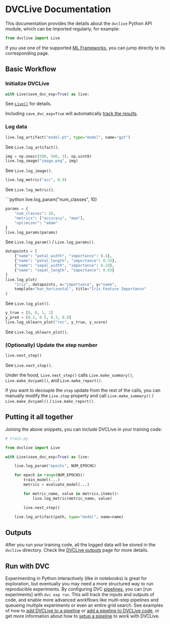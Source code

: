 # DVCLive Documentation

This documentation provides the details about the `dvclive` Python API module,
which can be imported regularly, for example:

```py
from dvclive import Live
```

<admon type="tip">

If you use one of the supported [ML Frameworks](/doc/dvclive/ml-frameworks), you
can jump directly to its corresponding page.

</admon>

## Basic Workflow

### Initialize DVCLive

```python
with Live(save_dvc_exp=True) as live:
```

See [`Live()`](/doc/dvclive/live) for details.

<admon type="info">

Including `save_dvc_exp=True` will automatically
[track the results](/doc/dvclive/how-it-works#git-integration).

</admon>

### Log data

<toggle>
<tab title="Artifacts">

```python
live.log_artifact("model.pt", type="model", name="gpt")
```

See `Live.log_artifact()`.

</tab>
<tab title="Images">

```python
img = np.ones((500, 500, 3), np.uint8)
live.log_image("image.png", img)
```

See `Live.log_image()`.

</tab>
<tab title="Metrics">

```python
live.log_metric("acc", 0.9)
```

See `Live.log_metric()`. </tab> <tab title="Parameters">

</tab>
<tab title="Parameters">
```python
live.log_param("num_classes", 10)

```python
params = {
    "num_classes": 10,
    "metrics": ["accuracy", "mae"],
    "optimizer": "adam"
}
live.log_params(params)
```

See `Live.log_param()` / `Live.log_params()`.

</tab>
<tab title="Plots">

```python
datapoints = [
    {"name": "petal_width", "importance": 0.4},
    {"name": "petal_length", "importance": 0.33},
    {"name": "sepal_width", "importance": 0.24},
    {"name": "sepal_length", "importance": 0.03}
]
live.log_plot(
    "iris", datapoints, x="importance", y="name",
    template="bar_horizontal", title="Iris Feature Importance"
)
```

See `Live.log_plot()`.

</tab>
<tab title="SKLearn Plots">

```python
y_true = [0, 0, 1, 1]
y_pred = [0.2, 0.5, 0.3, 0.8]
live.log_sklearn_plot("roc", y_true, y_score)
```

See `Live.log_sklearn_plot()`.

</tab>
</toggle>

### (Optionally) Update the step number

```python
live.next_step()
```

See `Live.next_step()`.

Under the hood, `Live.next_step()` calls `Live.make_summary()`,
`Live.make_dvcyaml()`, and `Live.make_report()`.

If you want to decouple the `step` update from the rest of the calls, you can
manually modify the `Live.step` property and call `Live.make_summary()` /
`Live.make_dvcyaml()` / `Live.make_report()`.

## Putting it all together

Joining the above snippets, you can include DVCLive in your training code:

```python
# train.py

from dvclive import Live

with Live(save_dvc_exp=True) as live:

    live.log_param("epochs", NUM_EPOCHS)

    for epoch in range(NUM_EPOCHS):
        train_model(...)
        metrics = evaluate_model(...)

        for metric_name, value in metrics.items():
            live.log_metric(metric_name, value)

        live.next_step()

    live.log_artifact(path, type="model", name=name)
```

## Outputs

After you run your training code, all the logged data will be stored in the
`dvclive` directory. Check the [DVCLive outputs](/doc/dvclive/how-it-works) page
for more details.

## Run with DVC

Experimenting in Python interactively (like in notebooks) is great for
exploration, but eventually you may need a more structured way to run
reproducible experiments. By configuring DVC [pipelines], you can [run
experiments] with `dvc exp run`. This will track the inputs and outputs of code,
and enable more advanced workflows like multi-step pipelines and queueing
multiple experiments or even an entire grid search. See examples of how to [add
DVCLive to a pipeline] or [add a pipeline to DVCLive code], or get more
information about how to [setup a pipeline] to work with DVCLive.

[run experiments with DVC]:
  /doc/user-guide/experiment-management/running-experiments
[pipelines]: /doc/user-guide/pipelines
[add DVCLive to a pipeline]: /doc/start/data-management/metrics-parameters-plots
[add a pipeline to DVCLive code]: /doc/start/experiments/experiment-pipelines
[setup a pipeline]: /doc/dvclive/how-it-works#setup-to-run-with-dvc
